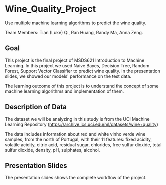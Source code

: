 # Wine_Quality_Project
Use multiple machine learning algorithms to predict the wine quality.

Team Members: Tian (Luke) Qi, Ran Huang, Randy Ma, Anna Zeng.

## Goal
This project is the final project of MSDS621 Introduction to Machine Learning. In this project we used Naive Bayes, Decision Tree, Random Forest, Support Vector Classifier to predict wine quality. In the presentation slides, we showed our models' performance on the test data.

The learning outcome of this project is to understand the concept of some machine learning algorithms and implementation of them.

## Description of Data
The dataset we will be analyzing in this study is from the UCI Machine Learning Repository (https://archive.ics.uci.edu/ml/datasets/wine+quality)

The data includes information about red and white vinho verde wine samples, from the north of Portugal, with their 11 features: fixed acidity, volatile acidity, citric acid, residual sugar, chlorides, free sulfur dioxide, total sulfur dioxide, density, pH, sulphates, alcohol.

## Presentation Slides
The presentation slides shows the complete workflow of the project.
